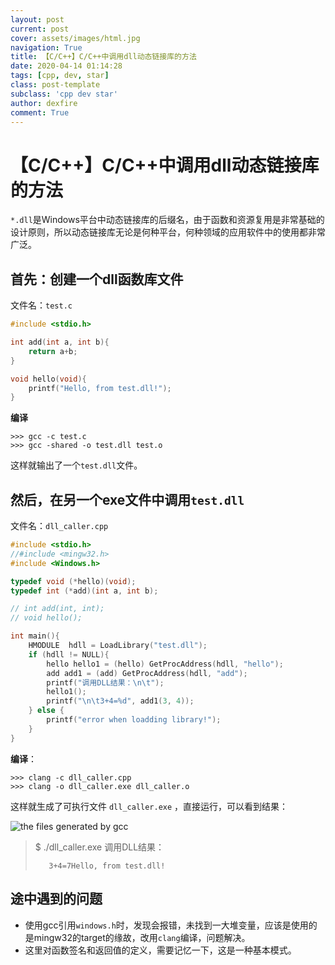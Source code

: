 ```yaml
---
layout: post
current: post
cover: assets/images/html.jpg
navigation: True
title: 【C/C++】C/C++中调用dll动态链接库的方法
date: 2020-04-14 01:14:28
tags: [cpp, dev, star]
class: post-template
subclass: 'cpp dev star'
author: dexfire
comment: True
---
```


# 【C/C++】C/C++中调用dll动态链接库的方法

`*.dll`是Windows平台中动态链接库的后缀名，由于函数和资源复用是非常基础的设计原则，所以动态链接库无论是何种平台，何种领域的应用软件中的使用都非常广泛。

## 首先：创建一个dll函数库文件
文件名：`test.c`
```c++
#include <stdio.h>

int add(int a, int b){
    return a+b;
}

void hello(void){
    printf("Hello, from test.dll!");
}
```

**编译**

```batch
>>> gcc -c test.c
>>> gcc -shared -o test.dll test.o
```
这样就输出了一个`test.dll`文件。

## 然后，在另一个exe文件中调用`test.dll`
文件名：`dll_caller.cpp`
```cpp
#include <stdio.h>
//#include <mingw32.h>
#include <Windows.h>

typedef void (*hello)(void);
typedef int (*add)(int a, int b);

// int add(int, int);
// void hello();

int main(){
    HMODULE  hdll = LoadLibrary("test.dll");
    if (hdll != NULL){
        hello hello1 = (hello) GetProcAddress(hdll, "hello");
        add add1 = (add) GetProcAddress(hdll, "add");
        printf("调用DLL结果：\n\t");
        hello1();
        printf("\n\t3+4=%d", add1(3, 4));
    } else {
        printf("error when loadding library!");
    }
}
```

**编译**：

```batch
>>> clang -c dll_caller.cpp
>>> clang -o dll_caller.exe dll_caller.o
```

这样就生成了可执行文件 `dll_caller.exe` ，直接运行，可以看到结果：

![the files generated by gcc](/assets/images/QQ截图20200414012416.png)

> $ ./dll_caller.exe
> 调用DLL结果：
>
>        3+4=7Hello, from test.dll!

## 途中遇到的问题

- 使用gcc引用`windows.h`时，发现会报错，未找到一大堆变量，应该是使用的是mingw32的target的缘故，改用`clang`编译，问题解决。
- 这里对函数签名和返回值的定义，需要记忆一下，这是一种基本模式。
